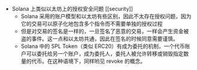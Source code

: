 - Solana 上类似以太坊上的授权安全问题 [[security]]
	- Solana 采用的账户模型和以太坊有些区别，因此不太存在授权问题，因为它的交易可以原子化地包含多个指令而不需要单独的授权过程
	- 但是对交易的签名是一样的，一旦签名了恶意的交易，一样会产生资金被盗的事件。这一点和以太坊共通，因此在签名的时候同意需要谨慎。
	- Solana 中的 SPL Token（类似 ERC20）有成为委托的机制，一个代币账户可以委托给另一个账户，成为委托人，委托人被允许转移或销毁指定数量的代币。在这种语境下，同样哟见 revoke 的概念。